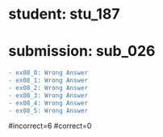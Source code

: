 # student: stu_187
# submission: sub_026

```diff
- ex08_0: Wrong Answer
- ex08_1: Wrong Answer
- ex08_2: Wrong Answer
- ex08_3: Wrong Answer
- ex08_4: Wrong Answer
- ex08_5: Wrong Answer
```
#incorrect=6
#correct=0
